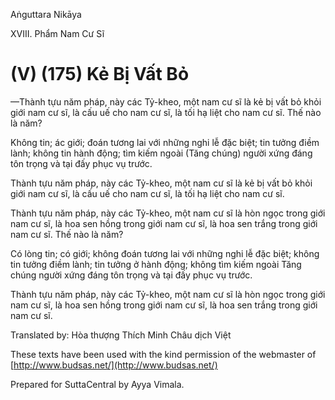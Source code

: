 Aṅguttara Nikāya

XVIII. Phẩm Nam Cư Sĩ

# (V) (175) Kẻ Bị Vất Bỏ

—Thành tựu năm pháp, này các Tỷ-kheo, một nam cư sĩ là kẻ bị vất bỏ khỏi giới nam cư sĩ, là cấu uế cho nam cư sĩ, là tối hạ liệt cho nam cư sĩ. Thế nào là năm?

Không tin; ác giới; đoán tương lai với những nghi lễ đặc biệt; tin tưởng điềm lành; không tin hành động; tìm kiếm ngoài (Tăng chúng) người xứng đáng tôn trọng và tại đấy phục vụ trước.

Thành tựu năm pháp, này các Tỷ-kheo, một nam cư sĩ là kẻ bị vất bỏ khỏi giới nam cư sĩ, là cấu uế cho nam cư sĩ, là tối hạ liệt cho nam cư sĩ.

Thành tựu năm pháp, này các Tỷ-kheo, một nam cư sĩ là hòn ngọc trong giới nam cư sĩ, là hoa sen hồng trong giới nam cư sĩ, là hoa sen trắng trong giới nam cư sĩ. Thế nào là năm?

Có lòng tin; có giới; không đoán tương lai với những nghi lễ đặc biệt; không tin tưởng điềm lành; tin tưởng ở hành động; không tìm kiếm ngoài Tăng chúng người xứng đáng tôn trọng và tại đấy phục vụ trước.

Thành tựu năm pháp, này các Tỷ-kheo, một nam cư sĩ là hòn ngọc trong giới nam cư sĩ, là hoa sen hồng trong giới nam cư sĩ, là hoa sen trắng trong giới nam cư sĩ.

Translated by: Hòa thượng Thích Minh Châu dịch Việt

These texts have been used with the kind permission of the webmaster of [http://www.budsas.net/](http://www.budsas.net/)

Prepared for SuttaCentral by Ayya Vimala.